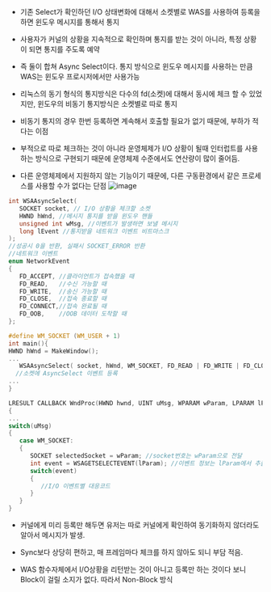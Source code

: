 
- 기존 Select가 확인하던 I/O 상태변화에 대해서 소켓별로 WAS를 사용하여 등록을 하면 윈도우 메시지를 통해서 통지

- 사용자가 커널의 상황을 지속적으로 확인하며 통지를 받는 것이 아니라, 특정 상황이 되면 통지를 주도록 예약

- 즉 둘이 합쳐 Async Select이다. 통지 방식으로 윈도우 메시지를 사용하는 만큼 WAS는 윈도우 프로시저에서만 사용가능

- 리눅스의 동기 형식의 통지방식은 다수의 fd(소켓)에 대해서 동시에 체크 할 수 있었지만, 윈도우의 비동기 통지방식은 소켓별로 따로 통지

- 비동기 통지의 경우 한번 등록하면 계속해서 호출할 필요가 없기 때문에, 부하가 적다는 이점

- 부적으로 따로 체크하는 것이 아니라 운영체제가 I/O 상황이 될때 인터럽트를 사용하는 방식으로 구현되기 때문에 운영체제 수준에서도 연산량이 많이 줄어듬.

- 다른 운영체제에서 지원하지 않는 기능이기 때문에, 다른 구동환경에서 같은 프로세스를 사용할 수가 없다는 단점
![image](https://user-images.githubusercontent.com/54939319/203927208-4776ead4-41a6-4a54-889b-46ee64bdfa16.png)

```C
int WSAAsyncSelect(
   SOCKET socket, // I/O 상황을 체크할 소켓
   HWND hWnd, //메시지 통지를 받을 윈도우 핸들
   unsigned int wMsg, //이벤트가 발생하면 보낼 메시지
   long lEvent //통지받을 네트워크 이벤트 비트마스크
);
//성공시 0을 반환, 실패시 SOCKET_ERROR 반환
//네트워크 이벤트
enum NetworkEvent
{
   FD_ACCEPT, //클라이언트가 접속했을 때
   FD_READ,   //수신 가능할 때
   FD_WRITE,  //송신 가능할 때
   FD_CLOSE,  //접속 종료할 때
   FD_CONNECT,//접속 완료될 때
   FD_OOB,    //OOB 데이터 도착할 때
};

```


```C
#define WM_SOCKET (WM_USER + 1)
int main(){
HWND hWnd = MakeWindow();
...
   WSAAsyncSelect( socket, hWnd, WM_SOCKET, FD_READ | FD_WRITE | FD_CLOSE ); 
  //소켓에 AsyncSelect 이벤트 등록
...
}

LRESULT CALLBACK WndProc(HWND hwnd, UINT uMsg, WPARAM wParam, LPARAM lParam)
{
...
switch(uMsg)
{
   case WM_SOCKET:
   {
      SOCKET selectedSocket = wParam; //socket번호는 wParam으로 전달
      int event = WSAGETSELECTEVENT(lParam); //이벤트 정보는 lParam에서 추출
      switch(event)
      {
         //I/O 이벤트별 대응코드
      }
   }
}
```


- 커널에게 미리 등록만 해두면 유저는 따로 커널에게 확인하여 동기화하지 않더라도 알아서 메시지가 발생.
 
- Sync보다 상당히 편하고, 매 프레임마다 체크를 하지 않아도 되니 부담 적음.
 
- WAS 함수자체에서 I/O상황을 리턴받는 것이 아니고 등록만 하는 것이다 보니 Block이 걸릴 소지가 없다. 따라서 Non-Block 방식
